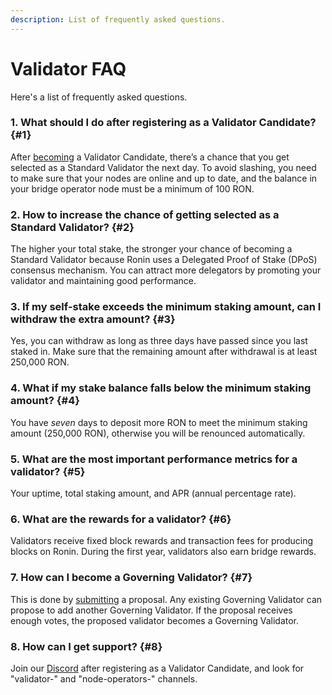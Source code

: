 ```yaml
---
description: List of frequently asked questions.
---
```


# Validator FAQ
Here's a list of frequently asked questions.

### 1. What should I do after registering as a Validator Candidate? {#1}
After [becoming](onboarding/become-validator.mdx) a Validator Candidate, there’s a chance that you get selected as a Standard Validator the next day. To avoid slashing, you need to make sure that your nodes are online and up to date, and the balance in your bridge operator node must be a minimum of 100 RON.

### 2. How to increase the chance of getting selected as a Standard Validator? {#2}
The higher your total stake, the stronger your chance of becoming a Standard Validator because Ronin uses a Delegated Proof of Stake (DPoS) consensus mechanism. You can attract more delegators by promoting your validator and maintaining good performance.

### 3. If my self-stake exceeds the minimum staking amount, can I withdraw the extra amount? {#3}
Yes, you can withdraw as long as three days have passed since you last staked in. Make sure that the remaining amount after withdrawal is at least 250,000 RON.

### 4. What if my stake balance falls below the minimum staking amount? {#4}
You have *seven* days to deposit more RON to meet the minimum staking amount (250,000 RON), otherwise you will be renounced automatically.

### 5. What are the most important performance metrics for a validator? {#5}
Your uptime, total staking amount, and APR (annual percentage rate).

### 6. What are the rewards for a validator? {#6}
Validators receive fixed block rewards and transaction fees for producing blocks on Ronin. During the first year, validators also earn bridge rewards.

### 7. How can I become a Governing Validator? {#7}
This is done by [submitting](governance/create.mdx) a proposal. Any existing Governing Validator can propose to add another Governing Validator. If the proposal receives enough votes, the proposed validator becomes a Governing Validator.

### 8. How can I get support? {#8}
Join our [Discord](https://discord.gg/roninnetwork) after registering as a Validator Candidate, and look for "validator-" and "node-operators-" channels.
